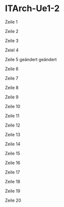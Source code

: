# ITArch-Ue1-2
Zeile 1

Zeile 2 

Zeile 3

Zeiel 4

Zeile 5 geändert geändert

Zeile 6

Zeile 7

Zeile 8

Zeile 9

Zeile 10

Zeile 11

Zeile 12

Zeile 13

Zeile 14

Zeile 15

Zeile 16

Zeile 17

Zeile 18

Zeile 19

Zeile 20
